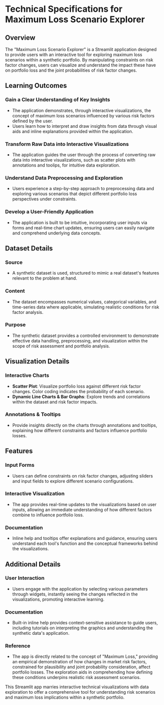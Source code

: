 # Technical Specifications for Maximum Loss Scenario Explorer

## Overview

The "Maximum Loss Scenario Explorer" is a Streamlit application designed to provide users with an interactive tool for exploring maximum loss scenarios within a synthetic portfolio. By manipulating constraints on risk factor changes, users can visualize and understand the impact these have on portfolio loss and the joint probabilities of risk factor changes.

## Learning Outcomes

### Gain a Clear Understanding of Key Insights
- The application demonstrates, through interactive visualizations, the concept of maximum loss scenarios influenced by various risk factors defined by the user.
- Users learn how to interpret and draw insights from data through visual aids and inline explanations provided within the application.

### Transform Raw Data into Interactive Visualizations
- The application guides the user through the process of converting raw data into interactive visualizations, such as scatter plots with annotations and toolips, for intuitive data exploration.

### Understand Data Preprocessing and Exploration
- Users experience a step-by-step approach to preprocessing data and exploring various scenarios that depict different portfolio loss perspectives under constraints.

### Develop a User-Friendly Application
- The application is built to be intuitive, incorporating user inputs via forms and real-time chart updates, ensuring users can easily navigate and comprehend underlying data concepts.

## Dataset Details

### Source
- A synthetic dataset is used, structured to mimic a real dataset's features relevant to the problem at hand.

### Content
- The dataset encompasses numerical values, categorical variables, and time-series data where applicable, simulating realistic conditions for risk factor analysis.

### Purpose
- The synthetic dataset provides a controlled environment to demonstrate effective data handling, preprocessing, and visualization within the scope of risk assessment and portfolio analysis.

## Visualization Details

### Interactive Charts
- **Scatter Plot**: Visualize portfolio loss against different risk factor changes. Color coding indicates the probability of each scenario.
- **Dynamic Line Charts & Bar Graphs**: Explore trends and correlations within the dataset and risk factor impacts.

### Annotations & Tooltips
- Provide insights directly on the charts through annotations and tooltips, explaining how different constraints and factors influence portfolio losses.

## Features

### Input Forms
- Users can define constraints on risk factor changes, adjusting sliders and input fields to explore different scenario configurations.

### Interactive Visualization
- The app provides real-time updates to the visualizations based on user inputs, allowing an immediate understanding of how different factors combine to influence portfolio loss.

### Documentation
- Inline help and tooltips offer explanations and guidance, ensuring users understand each tool's function and the conceptual frameworks behind the visualizations.

## Additional Details

### User Interaction
- Users engage with the application by selecting various parameters through widgets, instantly seeing the changes reflected in the visualizations, promoting interactive learning.

### Documentation
- Built-in inline help provides context-sensitive assistance to guide users, including tutorials on interpreting the graphics and understanding the synthetic data's application.

### Reference
- The app is directly related to the concept of "Maximum Loss," providing an empirical demonstration of how changes in market risk factors, constrained for plausibility and joint probability consideration, affect portfolio losses. The exploration aids in comprehending how defining these conditions underpins realistic risk assessment scenarios.

This Streamlit app marries interactive technical visualizations with data exploration to offer a comprehensive tool for understanding risk scenarios and maximum loss implications within a synthetic portfolio.